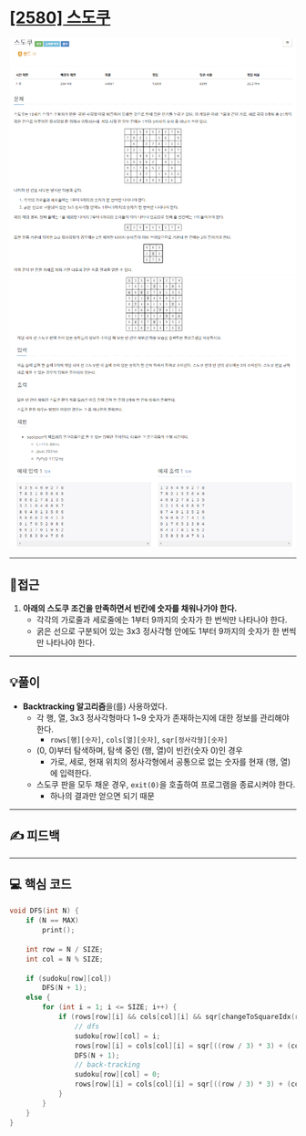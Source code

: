# [[2580] 스도쿠](https://www.acmicpc.net/problem/2580)

![](imgs/1.PNG)
![](imgs/2.PNG)
___
## 🤔접근
1. <b>아래의 스도쿠 조건을 만족하면서 빈칸에 숫자를 채워나가야 한다.</b>
	- 각각의 가로줄과 세로줄에는 1부터 9까지의 숫자가 한 번씩만 나타나야 한다.
	- 굵은 선으로 구분되어 있는 3x3 정사각형 안에도 1부터 9까지의 숫자가 한 번씩만 나타나야 한다.
___
## 💡풀이
- <b>Backtracking 알고리즘</b>을(를) 사용하였다.
	- 각 행, 열, 3x3 정사각형마다 1~9 숫자가 존재하는지에 대한 정보를 관리해야 한다.
		- `rows[행][숫자]`, `cols[열][숫자]`, `sqr[정사각형][숫자]`
	- (0, 0)부터 탐색하며, 탐색 중인 (행, 열)이 빈칸(숫자 0)인 경우
		- 가로, 세로, 현재 위치의 정사각형에서 공통으로 없는 숫자를 현재 (행, 열)에 입력한다.
	- 스도쿠 판을 모두 채운 경우, `exit(0)`을 호출하여 프로그램을 종료시켜야 한다.
		- 하나의 결과만 얻으면 되기 때문

___
## ✍ 피드백
___
## 💻 핵심 코드
```c++
void DFS(int N) {
	if (N == MAX)
		print();
	
	int row = N / SIZE;
	int col = N % SIZE;

	if (sudoku[row][col])
		DFS(N + 1);
	else {
		for (int i = 1; i <= SIZE; i++) {
			if (rows[row][i] && cols[col][i] && sqr[changeToSquareIdx(row, col)][i]) {
				// dfs
				sudoku[row][col] = i;
				rows[row][i] = cols[col][i] = sqr[((row / 3) * 3) + (col / 3)][i] = false;
				DFS(N + 1);
				// back-tracking
				sudoku[row][col] = 0;
				rows[row][i] = cols[col][i] = sqr[((row / 3) * 3) + (col / 3)][i] = true;
			}
		}
	}
}
```